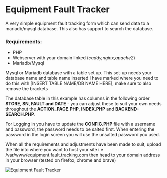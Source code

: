 # Equipment Fault Tracker

A very simple equipment fault tracking form which can send data to a mariadb/mysql database. This also has support to search the database.

 ### Requirements:

* PHP
* Webserver with your domain linked (*caddy,nginx,apache2*)
* Mariadb/Mysql 

Mysql or Mariadb database with a table set up. This set-up needs your database name and table name inserted I have marked where you need to do this with [INSERT TABLE NAME/DB NAME HERE], make sure to also remove the brackets


The database table in this example has columns in the following order **STORE, SN, FAULT and DATE** - you can adjust these to suit your own needs throughout the **ACTION_PAGE.PHP**, **INDEX.PHP** and **BACKEND-SEARCH.PHP**.

For Logging in you have to update the **CONFIG.PHP** file with a username and password, the password needs to be salted first. When entering the password in the login screen you will use the unsalted password you used.

When all the requirements and adjustments have been made to suit, upload the file into where you want to host your site i.e /var/www/equipment.fault.tracking.com
then head to your domain address in your browser (tested on firefox, chrome and brave)

![Equipment Fault Tracker](https://i.imgur.com/1FbOdXi.png)
